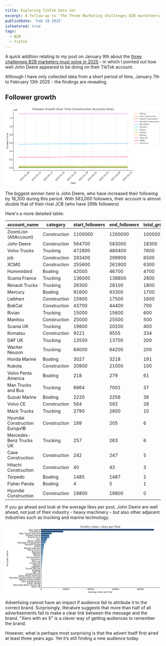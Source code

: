 ```yaml
---
title: Exploring TikTok Data Set
excerpt: A follow-up to 'The Three Marketing Challenges B2B marketeers must face in 2025
publishDate: 'Feb 18 2025'
isFeatured: true
tags:
  - B2B
  - TikTok
---
```


A quick addition relating to my post on January 9th about the [three challenges B2B marketers must solve in 2025](https://warm.nu/blog/post-1/) - in which I pointed out how well John Deere appeared to be doing on their TikTok account.

Although I have only collected data from a short period of time, January 7th to February 13th 2025 - the findings are revealing.

## Follower growth

![image](follower_growth.png)

The biggest winner here is John Deere, who have increased their following by 18,300 during this period. With 583,000 followers, their account is almost double that of their rival JCB (who have 299k followers)

Here's a more detailed table:

| **account_name**              | **category** | **start_followers** | **end_followers** | **total_growth** | **percentage_growth** |
| ----------------------------- | ------------ | ------------------- | ----------------- | ---------------- | --------------------- |
| ZoomLion (AltAccount)         | Construction | 1100000             | 1200000           | 100000           | 9.1                   |
| John Deere                    | Construction | 564700              | 583000            | 18300            | 3.2                   |
| Volvo Trucks                  | Trucking     | 472800              | 480400            | 7600             | 1.6                   |
| jcb                           | Construction | 293400              | 299900            | 6500             | 2.2                   |
| XCMG                          | Construction | 255600              | 261900            | 6300             | 2.5                   |
| Humminbird                    | Boating      | 42000               | 46700             | 4700             | 11.2                  |
| Scania France                 | Trucking     | 136000              | 138800            | 2800             | 2.1                   |
| Renault Trucks                | Trucking     | 26300               | 28100             | 1800             | 6.8                   |
| Mercury                       | Boating      | 91600               | 93300             | 1700             | 1.9                   |
| Liebherr                      | Construction | 15900               | 17500             | 1600             | 10.1                  |
| BobCat                        | Construction | 43700               | 44400             | 700              | 1.6                   |
| Rivian                        | Trucking     | 15000               | 15600             | 600              | 4.0                   |
| Manitou                       | Construction | 25000               | 25500             | 500              | 2.0                   |
| Scania UK                     | Trucking     | 19800               | 20200             | 400              | 2.0                   |
| Komatsu                       | Construction | 9221                | 9555              | 334              | 3.6                   |
| DAF UK                        | Trucking     | 13500               | 13700             | 200              | 1.5                   |
| Wacker Neuson                 | Trucking     | 64000               | 64200             | 200              | 0.3                   |
| Honda Marine                  | Boating      | 3027                | 3218              | 191              | 6.3                   |
| Kubota                        | Construction | 20900               | 21000             | 100              | 0.5                   |
| Volvo Penta America           | Boating      | 218                 | 279               | 61               | 28.0                  |
| Man Trucks and Bus            | Trucking     | 6964                | 7001              | 37               | 0.5                   |
| Suzuki Marine                 | Boating      | 2220                | 2256              | 36               | 1.6                   |
| Volvo CE                      | Construction | 564                 | 592               | 28               | 5.0                   |
| Mack Trucks                   | Trucking     | 2790                | 2800              | 10               | 0.4                   |
| Hyundai Construction Europ√© | Construction | 199                 | 205               | 6                | 3.0                   |
| Mercedes-Benz Trucks UK       | Trucking     | 257                 | 263               | 6                | 2.3                   |
| Case Construction             | Construction | 242                 | 247               | 5                | 2.1                   |
| Hitachi Construction          | Construction | 40                  | 43                | 3                | 7.5                   |
| Torpedo                       | Boating      | 1485                | 1487              | 2                | 0.1                   |
| Fisher Panda                  | Boating      | 4                   | 5                 | 1                | 25.0                  |
| Hyundai Construction          | Construction | 19800               | 19800             | 0                | 0.0                   |

If you go ahead and look at the average likes per post, John Deere are well ahead, not just of their industry - heavy machinery - but also other adjacent industries such as trucking and marine technology.

![image](virality_index.png)

Advertising cannot have an impact if audience fail to attribute it to the correct brand. Surprisingly, literature suggests that more than half of all advertisements fail to make a clear link between the message and the brand. "Xero with an X" is a clever way of getting audiences to remember the brand.

However, what is perhaps most surprising is that the advert itself first aired at least three years ago. Yet it’s still finding a new audience today.
